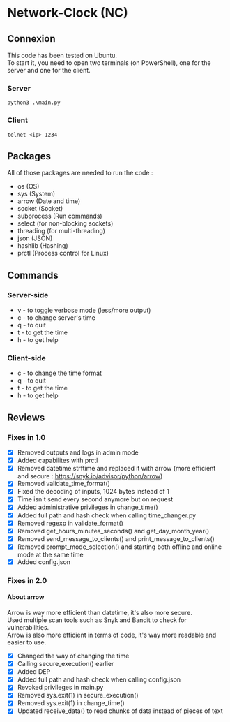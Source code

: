 # Network-Clock (NC)

## Connexion

This code has been tested on Ubuntu. \
To start it, you need to open two terminals (on PowerShell), one for the server and one for the client.

### Server

``python3 .\main.py``

### Client

``telnet <ip> 1234``

## Packages

All of those packages are needed to run the code :
 - os (OS)
 - sys (System)
 - arrow (Date and time)
 - socket (Socket)
 - subprocess (Run commands)
 - select (for non-blocking sockets)
 - threading (for multi-threading)
 - json (JSON)
 - hashlib (Hashing)
 - prctl (Process control for Linux)

## Commands

### Server-side

 - v - to toggle verbose mode (less/more output)
 - c - to change server's time
 - q - to quit
 - t - to get the time
 - h - to get help

### Client-side

- c - to change the time format
- q - to quit
- t - to get the time
- h - to get help

## Reviews

### Fixes in 1.0

- [x] Removed outputs and logs in admin mode
- [x] Added capabilites with prctl
- [x] Removed datetime.strftime and replaced it with arrow (more efficient and secure : https://snyk.io/advisor/python/arrow)
- [x] Removed validate_time_format()
- [x] Fixed the decoding of inputs, 1024 bytes instead of 1
- [x] Time isn't send every second anymore but on request
- [x] Added administrative privileges in change_time()
- [x] Added full path and hash check when calling time_changer.py
- [x] Removed regexp in validate_format()
- [x] Removed get_hours_minutes_seconds() and get_day_month_year()
- [x] Removed send_message_to_clients() and print_message_to_clients()
- [x] Removed prompt_mode_selection() and starting both offline and online mode at the same time
- [x] Added config.json

### Fixes in 2.0

#### About arrow

Arrow is way more efficient than datetime, it's also more secure. \
Used multiple scan tools such as Snyk and Bandit to check for vulnerabilities. \
Arrow is also more efficient in terms of code, it's way more readable and easier to use. 

- [x] Changed the way of changing the time
- [x] Calling secure_execution() earlier
- [x] Added DEP 
- [x] Added full path and hash check when calling config.json
- [x] Revoked privileges in main.py
- [x] Removed sys.exit(1) in secure_execution()
- [x] Removed sys.exit(1) in change_time()
- [x] Updated receive_data() to read chunks of data instead of pieces of text